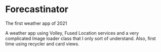 # Forecastinator
The first weather app of 2021


A weather app using Volley, Fused Location services and a very complicated Image loader class that I only sort of understand.
Also, first time using recycler and card views.
